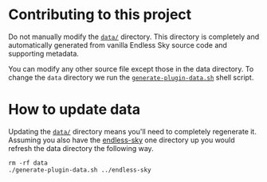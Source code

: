 # Contributing to this project

Do not manually modify the [`data/`](data) directory.  This directory is completely
and automatically generated from vanilla Endless Sky source code and supporting
metadata.

You can modify any other source file except those in the data directory.  To
change the `data` directory we run the [`generate-plugin-data.sh`][sh] shell
script.

# How to update data

Updating the [`data/`](data) directory means you'll need to completely
regenerate it.  Assuming you also have the [endless-sky][ES] one directory up
you would refresh the data directory the following way.

    rm -rf data
    ./generate-plugin-data.sh ../endless-sky

[ES]: https://github.com/endless-sky/endless-sky
[sh]: generate-plugin-data.sh
